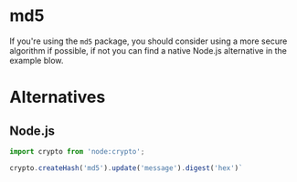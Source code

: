 # md5

If you're using the `md5` package, you should consider using a more secure algorithm if possible, if not you can find a native Node.js alternative in the example blow.

# Alternatives

## Node.js

```js
import crypto from 'node:crypto';

crypto.createHash('md5').update('message').digest('hex')`
```
